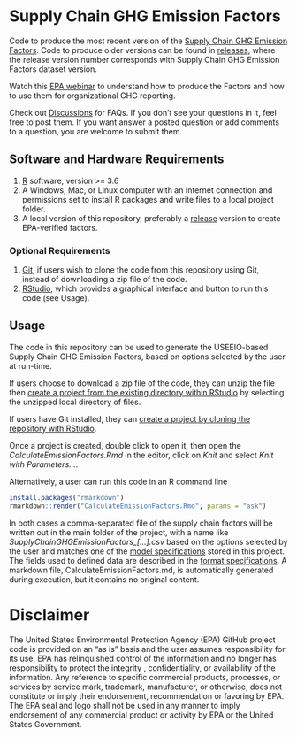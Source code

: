 # Supply Chain GHG Emission Factors
Code to produce the most recent version of the [Supply Chain GHG
Emission Factors](https://cfpub.epa.gov/si/si_public_record_Report.cfm?dirEntryId=349324).
Code to produce older versions can be found in [releases](/releases),
where the release version number corresponds with Supply Chain GHG
Emission Factors dataset version.

Watch this [EPA webinar](https://www.youtube.com/watch?v=pJ8gvZPdcgc) to
understand how to produce the Factors and how to use them for
organizational GHG reporting.

Check out
[Discussions](https://github.com/USEPA/supply-chain-factors/discussions)
for FAQs. If you don’t see your questions in it, feel free to post them.
If you want answer a posted question or add comments to a question, you
are welcome to submit them.

## Software and Hardware Requirements

1.  [R](https://www.r-project.org/) software, version \>= 3.6
2.  A Windows, Mac, or Linux computer with an Internet connection and
    permissions set to install R packages and write files to a local
    project folder.
3.  A local version of this repository, preferably a
    [release](https://github.com/USEPA/supply-chain-factors/releases)
    version to create EPA-verified factors.

### Optional Requirements

1.  [Git](https://github.com/git-guides/install-git), if users wish to
    clone the code from this repository using Git, instead of
    downloading a zip file of the code.
2.  [RStudio](https://www.rstudio.com/products/rstudio/download/#download),
    which provides a graphical interface and button to run this code
    (see Usage).

## Usage

The code in this repository can be used to generate the USEEIO-based
Supply Chain GHG Emission Factors, based on options selected by the user
at run-time.

If users choose to download a zip file of the code, they can unzip the
file then [create a project from the existing directory within
RStudio](https://support.rstudio.com/hc/en-us/articles/200526207-Using-RStudio-Projects)
by selecting the unzipped local directory of files.

If users have Git installed, they can [create a project by cloning the
repository with
RStudio](https://resources.github.com/whitepapers/github-and-rstudio/#:~:text=Clone%20the%20repository%20with%20RStudio).

Once a project is created, double click to open it, then open the
*CalculateEmissionFactors.Rmd* in the editor, click on *Knit* and select
*Knit with Parameters…*.

Alternatively, a user can run this code in an R command line

``` r
install.packages("rmarkdown")
rmarkdown::render("CalculateEmissionFactors.Rmd", params = "ask")
```

In both cases a comma-separated file of the supply chain factors will be
written out in the main folder of the project, with a name like
*SupplyChainGHGEmissionFactors\_\[…\].csv* based on the options selected
by the user and matches one of the [model specifications](model-specs/)
stored in this project. The fields used to defined data are described in
the [format specifications](format-specs/). A markdown file,
CalculateEmissionFactors.md, is automatically generated during
execution, but it contains no original content.

# Disclaimer

The United States Environmental Protection Agency (EPA) GitHub project
code is provided on an “as is” basis and the user assumes responsibility
for its use. EPA has relinquished control of the information and no
longer has responsibility to protect the integrity , confidentiality, or
availability of the information. Any reference to specific commercial
products, processes, or services by service mark, trademark,
manufacturer, or otherwise, does not constitute or imply their
endorsement, recommendation or favoring by EPA. The EPA seal and logo
shall not be used in any manner to imply endorsement of any commercial
product or activity by EPA or the United States Government.
